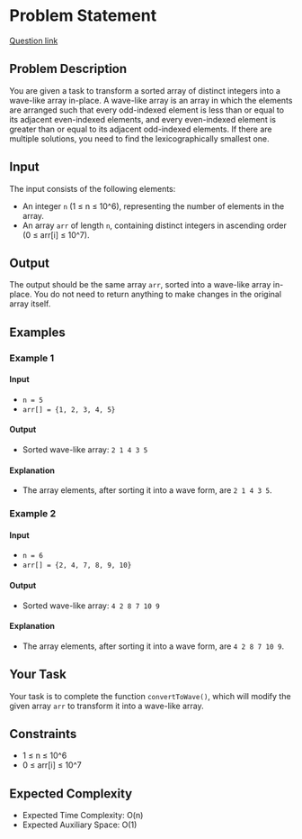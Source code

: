 # Problem Statement
[Question link](https://practice.geeksforgeeks.org/problems/wave-array-1587115621/1?page=1&sprint=ca8ae412173dbd8346c26a0295d098fd&sortBy=difficulty)

## Problem Description

You are given a task to transform a sorted array of distinct integers into a wave-like array in-place. A wave-like array is an array in which the elements are arranged such that every odd-indexed element is less than or equal to its adjacent even-indexed elements, and every even-indexed element is greater than or equal to its adjacent odd-indexed elements. If there are multiple solutions, you need to find the lexicographically smallest one.

## Input

The input consists of the following elements:

- An integer `n` (1 ≤ n ≤ 10^6), representing the number of elements in the array.
- An array `arr` of length `n`, containing distinct integers in ascending order (0 ≤ arr[i] ≤ 10^7).

## Output

The output should be the same array `arr`, sorted into a wave-like array in-place. You do not need to return anything to make changes in the original array itself.

## Examples

### Example 1

#### Input
- `n = 5`
- `arr[] = {1, 2, 3, 4, 5}`

#### Output
- Sorted wave-like array: `2 1 4 3 5`

#### Explanation
- The array elements, after sorting it into a wave form, are `2 1 4 3 5`.

### Example 2

#### Input
- `n = 6`
- `arr[] = {2, 4, 7, 8, 9, 10}`

#### Output
- Sorted wave-like array: `4 2 8 7 10 9`

#### Explanation
- The array elements, after sorting it into a wave form, are `4 2 8 7 10 9`.

## Your Task

Your task is to complete the function `convertToWave()`, which will modify the given array `arr` to transform it into a wave-like array.

## Constraints

- 1 ≤ n ≤ 10^6
- 0 ≤ arr[i] ≤ 10^7

## Expected Complexity

- Expected Time Complexity: O(n)
- Expected Auxiliary Space: O(1)
